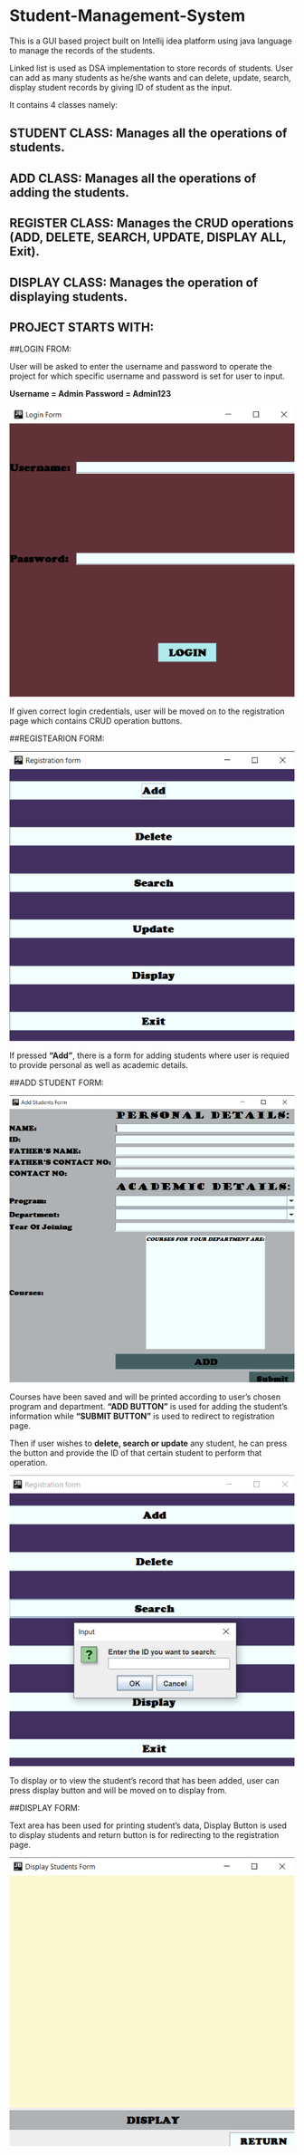 # Student-Management-System
This is a GUI based project built on Intellij idea platform using java language to manage the records of the students.

Linked list is used as DSA implementation to store records of students. User can add as many students as he/she wants and can delete, update, search, display student records by giving ID of student as the input.

It contains 4 classes namely:

## STUDENT CLASS: Manages all the operations of students.

## ADD CLASS: Manages all the operations of adding the students.

## REGISTER CLASS: Manages the CRUD operations (ADD, DELETE, SEARCH, UPDATE, DISPLAY ALL, Exit).

## DISPLAY CLASS: Manages the operation of displaying students.

## PROJECT STARTS WITH:

##LOGIN FROM:

User will be asked to enter the username and password to operate the project for which specific username and password is set for user to input.

**Username = Admin**
**Password = Admin123**

<img src="login page.png">

If given correct login credentials, user will be moved on to the registration page which contains CRUD operation buttons.

##REGISTEARION FORM:

<img src="registeration page.png">

If pressed **“Add”**, there is a form for adding students where user is requied to provide personal as well as academic details.

##ADD STUDENT FORM:

<img src="add student page.png">

Courses have been saved and will be printed according to user’s chosen program and department.
**“ADD BUTTON”** is used for adding the student’s information while **“SUBMIT BUTTON”** is used to redirect to registration page.

Then if user wishes to **delete, search or update** any student, he can press the button and provide the ID of that certain student to perform that operation.

<img src="CRUD operation.png">

To display or to view the student’s record that has been added, user can press display button and will be moved on to display from.

##DISPLAY FORM:

Text area has been used for printing student’s data, Display Button is used to display students and return button is for redirecting to the registration page.

<img src="display page.png">


















